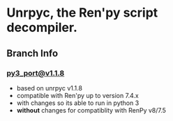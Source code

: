 # Unrpyc, the Ren'py script decompiler.
## Branch Info
### py3_port@v1.1.8
- based on unrpyc v1.1.8
- compatible with Ren'py up to version 7.4.x
- with changes so its able to run in python 3
- __without__ changes for compatiblity with RenPy v8/7.5
